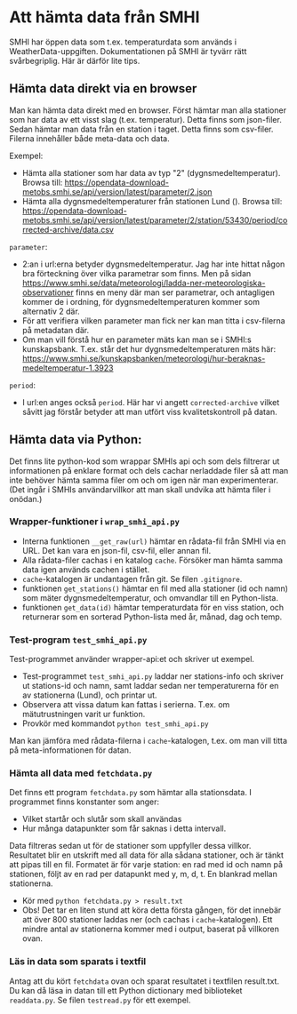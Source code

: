 # Att hämta data från SMHI

SMHI har öppen data som t.ex. temperaturdata som används i WeatherData-uppgiften. Dokumentationen på SMHI är tyvärr rätt svårbegriplig. Här är därför lite tips.

## Hämta data direkt via en browser
Man kan hämta data direkt med en browser. Först hämtar man alla stationer som har data av ett visst slag (t.ex. temperatur). Detta finns som json-filer. Sedan hämtar man data från en station i taget. Detta finns som csv-filer. Filerna innehåller både meta-data och data.

Exempel:

* Hämta alla stationer som har data av typ "2" (dygnsmedeltemperatur). Browsa till: https://opendata-download-metobs.smhi.se/api/version/latest/parameter/2.json
* Hämta alla dygnsmedeltemperaturer från stationen Lund (). Browsa till: https://opendata-download-metobs.smhi.se/api/version/latest/parameter/2/station/53430/period/corrected-archive/data.csv

`parameter`:

* 2:an i url:erna betyder dygnsmedeltemperatur. Jag har inte hittat någon bra förteckning över vilka parametrar som finns. Men på sidan https://www.smhi.se/data/meteorologi/ladda-ner-meteorologiska-observationer finns en meny där man ser parametrar, och antagligen kommer de i ordning, för dygnsmedeltemperaturen kommer som alternativ 2 där.
* För att verifiera vilken parameter man fick ner kan man titta i csv-filerna på metadatan där.
* Om man vill förstå hur en parameter mäts kan man se i SMHI:s kunskapsbank. T.ex. står det hur dygnsmedeltemperaturen mäts här: https://www.smhi.se/kunskapsbanken/meteorologi/hur-beraknas-medeltemperatur-1.3923

`period`:

* I url:en anges också `period`. Här har vi angett `corrected-archive` vilket såvitt jag förstår betyder att man utfört viss kvalitetskontroll på datan.

## Hämta data via Python:

Det finns lite python-kod som wrappar SMHIs api och som dels filtrerar ut informationen på enklare format och dels cachar nerladdade filer så att man inte behöver hämta samma filer om och om igen när man experimenterar. (Det ingår i SMHIs användarvillkor att man skall undvika att hämta filer i onödan.)

### Wrapper-funktioner i `wrap_smhi_api.py`

* Interna funktionen `__get_raw(url)` hämtar en rådata-fil från SMHI via en URL. Det kan vara en json-fil, csv-fil, eller annan fil.
* Alla rådata-filer cachas i en katalog `cache`. Försöker man hämta samma data igen används cachen i stället.
* `cache`-katalogen är undantagen från git. Se filen `.gitignore`.
* funktionen `get_stations()` hämtar en fil med alla stationer (id och namn) som mäter dygnsmedeltemperatur, och omvandlar till en Python-lista.
* funktionen `get_data(id)` hämtar temperaturdata för en viss station, och returnerar som en sorterad Python-lista med år, månad, dag och temp.

### Test-program `test_smhi_api.py`

Test-programmet använder wrapper-api:et och skriver ut exempel.

* Test-programmet `test_smhi_api.py` laddar ner stations-info och skriver ut stations-id och namn, samt laddar sedan ner temperaturerna för en av stationerna (Lund), och printar ut.
* Observera att vissa datum kan fattas i serierna. T.ex. om mätutrustningen varit ur funktion.
* Provkör med kommandot `python test_smhi_api.py`

Man kan jämföra med rådata-filerna i `cache`-katalogen, t.ex. om man vill titta på meta-informationen för datan.

### Hämta all data med `fetchdata.py`

Det finns ett program `fetchdata.py` som hämtar alla stationsdata. I programmet finns konstanter som anger:
* Vilket startår och slutår som skall användas
* Hur många datapunkter som får saknas i detta intervall.

Data filtreras sedan ut för de stationer som uppfyller dessa villkor. Resultatet blir en utskrift med all data för alla sådana stationer, och är tänkt att pipas till en fil. Formatet är för varje station: en rad med id och namn på stationen, följt av en rad per datapunkt med y, m, d, t. En blankrad mellan stationerna.

* Kör med `python fetchdata.py > result.txt`
* Obs! Det tar en liten stund att köra detta första gången, för det innebär att över 800 stationer laddas ner (och cachas i `cache`-katalogen). Ett mindre antal av stationerna kommer med i output, baserat på villkoren ovan.

### Läs in data som sparats i textfil
Antag att du kört `fetchdata` ovan och sparat resultatet i textfilen result.txt. Du kan då läsa in datan till ett Python dictionary med biblioteket `readdata.py`. Se filen `testread.py` för ett exempel.
